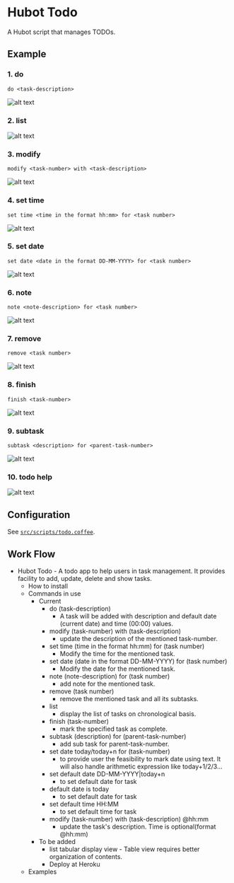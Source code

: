# Hubot Todo

A Hubot script that manages TODOs.


## Example
### 1. do
	do <task-description>
![alt text](https://github.com/vishals79/hubot-todo/blob/master/etc/todo-do.jpg "do")

### 2. list
![alt text](https://github.com/vishals79/hubot-todo/blob/master/etc/todo-list.jpg "list")

### 3. modify
	modify <task-number> with <task-description>
![alt text](https://github.com/vishals79/hubot-todo/blob/master/etc/todo-modify.jpg "modify")

### 4. set time
	set time <time in the format hh:mm> for <task number>
![alt text](https://github.com/vishals79/hubot-todo/blob/master/etc/todo-settime.jpg "set time")

### 5. set date 
	set date <date in the format DD-MM-YYYY> for <task number>
![alt text](https://github.com/vishals79/hubot-todo/blob/master/etc/todo-setdate.jpg "set date")

### 6. note
	note <note-description> for <task number>
![alt text](https://github.com/vishals79/hubot-todo/blob/master/etc/todo-note.jpg "note")

### 7. remove <task number>
	remove <task number>
![alt text](https://github.com/vishals79/hubot-todo/blob/master/etc/todo-remove.jpg "remove")

### 8. finish
	finish <task-number>
![alt text](https://github.com/vishals79/hubot-todo/blob/master/etc/todo-finish.jpg "finish")

### 9. subtask
	subtask <description> for <parent-task-number>
![alt text](https://github.com/vishals79/hubot-todo/blob/master/etc/todo-subtask.jpg "subtask")

### 10. todo help
![alt text](https://github.com/vishals79/hubot-todo/blob/master/etc/todo-help.jpg "todo help")

## Configuration
See [`src/scripts/todo.coffee`](src/scripts/todo.coffee).

## Work Flow

- Hubot Todo - A todo app to help users in task management. It provides facility to add, update, delete and show tasks.
  - How to install
  - Commands in use
    - Current
      - do (task-description)
        - A task will be added with description and default date (current date) and time (00:00) values.
      - modify (task-number) with (task-description)
        - update the description of the mentioned task-number.
      - set time (time in the format hh:mm) for (task number)
        - Modify the time for the mentioned task.
      - set date (date in the format DD-MM-YYYY) for (task number)
        - Modify the date for the mentioned task.
      - note (note-description) for (task number)
        - add note for the mentioned task.
      - remove (task number)
        - remove the mentioned task and all its subtasks.
      - list
        - display the list of tasks on chronological basis.
      - finish (task-number)
        -  mark the specified task as complete.
      - subtask (description) for (parent-task-number)
        -  add sub task for parent-task-number.
      - set date today/today+n for (task-number)
        - to provide user the feasibility to mark date using text. It will also handle arithmetic expression like today+1/2/3...
      - set default date DD-MM-YYYY|today+n
        - to set default date for task
      - default date is today
        - to set default date for task
      - set default time HH:MM
        - to set default time for task 
      - modify (task-number) with (task-description) @hh:mm 
        - update the task's description. Time is optional(format @hh:mm)
    - To be added
      - list tabular display view - Table view requires better organization of contents.
      - Deploy at Heroku
  - Examples
